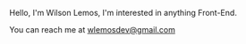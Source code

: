 Hello, I'm Wilson Lemos, I'm interested in anything Front-End.

You can reach me at wlemosdev@gmail.com
